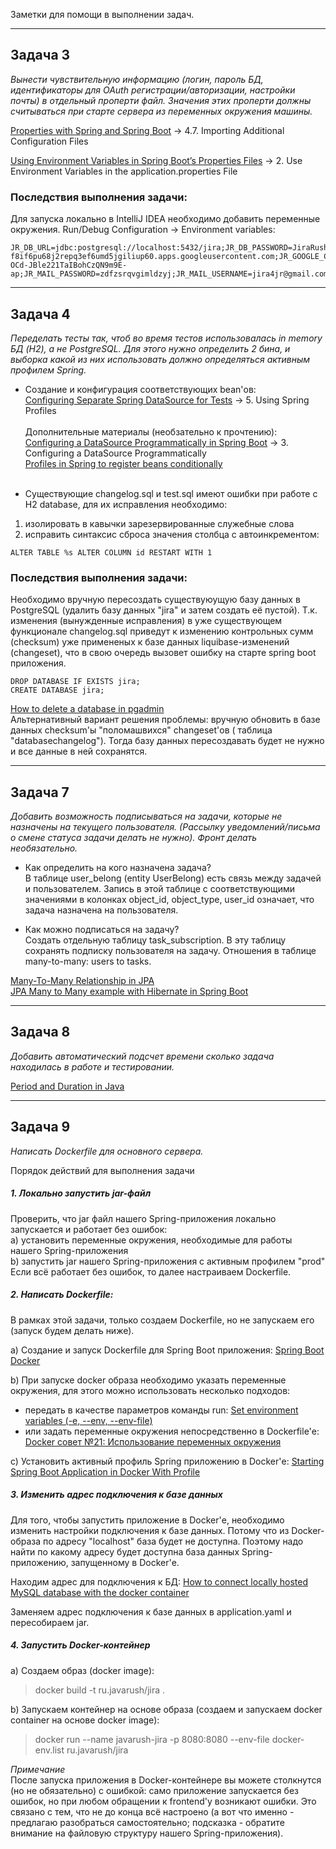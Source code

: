 Заметки для помощи в выполнении задач.

----

## Задача 3

_Вынести чувствительную информацию (логин, пароль БД, идентификаторы для OAuth регистрации/авторизации, настройки почты)
в отдельный проперти файл. Значения этих проперти должны считываться при старте сервера из переменных окружения машины._

[Properties with Spring and Spring Boot](https://www.baeldung.com/properties-with-spring) -> 4.7. Importing Additional Configuration Files

[Using Environment Variables in Spring Boot’s Properties Files](https://www.baeldung.com/spring-boot-properties-env-variables) -> 2. Use Environment Variables in the application.properties File

### Последствия выполнения задачи:

Для запуска локально в IntelliJ IDEA необходимо добавить переменные окружения.
Run/Debug Configuration -> Environment variables:

```
JR_DB_URL=jdbc:postgresql://localhost:5432/jira;JR_DB_PASSWORD=JiraRush;JR_DB_USERNAME=jira;JR_GITHUB_CLIENT_ID=3d0d8738e65881fff266;JR_GITHUB_CLIENT_SECRET=0f97031ce6178b7dfb67a6af587f37e222a16120;JR_GITLAB_CLIENT_ID=b8520a3266089063c0d8261cce36971defa513f5ffd9f9b7a3d16728fc83a494;JR_GITLAB_CLIENT_SECRET=e72c65320cf9d6495984a37b0f9cc03ec46be0bb6f071feaebbfe75168117004;JR_GOOGLE_CLIENT_ID=329113642700-f8if6pu68j2repq3ef6umd5jgiliup60.apps.googleusercontent.com;JR_GOOGLE_CLIENT_SECRET=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;JR_MAIL_PASSWORD=zdfzsrqvgimldzyj;JR_MAIL_USERNAME=jira4jr@gmail.com;JR_MAIL_HOST=smtp.gmail.com;JR_MAIL_PORT=587
```

----

## Задача 4

_Переделать тесты так, чтоб во время тестов использовалась in memory БД (H2), а не PostgreSQL. Для этого нужно
определить 2 бина, и выборка какой из них использовать должно определяться активным профилем Spring._

* Создание и конфигурация соответствующих bean'ов:<br>
  [Configuring Separate Spring DataSource for Tests](https://www.baeldung.com/spring-testing-separate-data-source) -> 5.
  Using Spring Profiles
  <br><br>
  Дополнительные материалы (необзательно к прочтению):<br>
  [Configuring a DataSource Programmatically in Spring Boot](https://www.baeldung.com/spring-boot-configure-data-source-programmatic) ->
  3. Configuring a DataSource Programmatically
  <br>
  [Profiles in Spring to register beans conditionally](https://jstobigdata.com/spring/profiles-in-spring-to-register-beans-conditionally/)
  <br><br>

* Существующие changelog.sql и test.sql имеют ошибки при работе с H2 database, для их исправления необходимо:

1) изолировать в кавычки зарезервированные служебные слова
2) исправить синтаксис сброса значения столбца с автоинкрементом:

```
ALTER TABLE %s ALTER COLUMN id RESTART WITH 1
```

### Последствия выполнения задачи:

Необходимо вручную пересоздать существуюущую базу данных в PostgreSQL (удалить базу данных "jira" и затем создать её
пустой). Т.к. изменения (вынужденные исправления) в уже существующем функционале changelog.sql приведут к изменению
контрольных сумм (checksum) уже примененых к базе данных liquibase-изменений (changeset), что в свою очередь вызовет
ошибку на старте spring boot приложения.

```
DROP DATABASE IF EXISTS jira;
CREATE DATABASE jira;
```

[How to delete a database in pgadmin](https://stackoverflow.com/a/64889251)
<br>Альтернативный вариант решения проблемы: вручную обновить в базе данных checksum'ы "поломашвихся" changeset'ов (
таблица "databasechangelog"). Тогда базу данных пересоздавать будет не нужно и все данные в ней сохранятся.

---

## Задача 7

_Добавить возможность подписываться на задачи, которые не назначены на текущего пользователя. (Рассылку уведомлений/письма о смене статуса задачи делать не нужно). Фронт делать необязательно._

- Как определить на кого назначена задача?  
  В таблице user_belong (entity UserBelong) есть связь между задачей и пользователем. Запись в этой таблице с соответствующими значениями в колонках object_id, object_type, user_id означает, что задача назначена на пользователя.

- Как можно подписаться на задачу?  
  Создать отдельную таблицу task_subscription. В эту таблицу сохранять подписку пользователя на задачу. Отношения в таблице many-to-many: users to tasks.

[Many-To-Many Relationship in JPA](https://www.baeldung.com/jpa-many-to-many)  
[JPA Many to Many example with Hibernate in Spring Boot](https://www.bezkoder.com/jpa-many-to-many/)

---


## Задача 8

_Добавить автоматический подсчет времени сколько задача находилась в работе и тестировании._

[Period and Duration in Java](https://www.baeldung.com/java-period-duration)

---

## Задача 9

_Написать Dockerfile для основного сервера._

Порядок действий для выполнения задачи

##### 1. Локально запустить jar-файл

Проверить, что jar файл нашего Spring-приложения локально запускается и работает без ошибок:  
a) установить переменные окружения, необходимые для работы нашего Spring-приложения  
b) запустить jar нашего Spring-приложения с активным профилем "prod"  
Если всё работает без ошибок, то далее настраиваем Dockerfile.

##### 2. Написать Dockerfile:

В рамках этой задачи, только создаем Dockerfile, но не запускаем его (запуск будем делать ниже).

a) Создание и запуск Dockerfile для Spring Boot приложения:
   [Spring Boot Docker](https://spring.io/guides/topicals/spring-boot-docker/)

b) При запуске docker образа необходимо указать переменные окружения, для этого можно использовать несколько подходов:

- передать в качестве параметров команды
  run: [Set environment variables (-e, --env, --env-file)](https://docs.docker.com/engine/reference/commandline/run/#env)
- или задать переменные окружения непосредственно в
  Dockerfile'е: [Docker совет №21: Использование переменных окружения](https://ealebed.github.io/posts/2018/docker-совет-21-использование-переменных-окружения/)

c) Установить активный профиль Spring приложению в
   Docker'е: [Starting Spring Boot Application in Docker With Profile](https://www.baeldung.com/spring-boot-docker-start-with-profile)

##### 3. Изменить адрес подключения к базе данных

Для того, чтобы запустить приложение в Docker'е, необходимо изменить настройки подключения к базе данных. Потому что из
Docker-образа по адресу "localhost" база будет не доступна. Поэтому надо найти по какому адресу будет доступна база
данных Spring-приложению, запущенному в Docker'е.

Находим адрес для подключения к БД:
[How to connect locally hosted MySQL database with the docker container](https://stackoverflow.com/a/44544841)

Заменяем адрес подключения к базе данных в application.yaml и пересобираем jar.

##### 4. Запустить Docker-контейнер

a) Создаем образ (docker image):

> docker build -t ru.javarush/jira .

b) Запускаем контейнер на основе образа (создаем и запускаем docker container на основе docker image):

> docker run --name javarush-jira -p 8080:8080 --env-file docker-env.list ru.javarush/jira

_Примечание_  
После запуска приложения в Docker-контейнере вы можете столкнутся (но не обязательно) с ошибкой: само приложение
запускается без ошибок, но при любом обращении к frontend'у возникают ошибки. Это связано с тем, что не до конца всё
настроено (а вот что именно - предлагаю разобраться самостоятельно; подсказка - обратите внимание на файловую структуру
нашего Spring-приложения).
